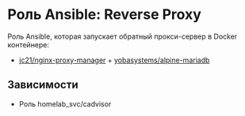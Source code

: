 # Роль Ansible: Reverse Proxy

Роль Ansible, которая запускает обратный прокси-сервер в Docker контейнере:

* [jc21/nginx-proxy-manager](https://hub.docker.com/r/jc21/nginx-proxy-manager/tags) + [yobasystems/alpine-mariadb](https://hub.docker.com/r/yobasystems/alpine-mariadb/tags)

## Зависимости

* Роль homelab_svc/cadvisor
